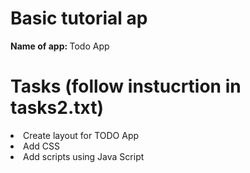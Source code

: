 <h1> Basic tutorial ap </h1>
<b> Name of app: </b>  Todo App
<h1> Tasks (follow instucrtion in tasks2.txt) </h1>
<li> Create layout for TODO App </li>
<li> Add CSS </li>
<li> Add scripts using Java Script </li>
